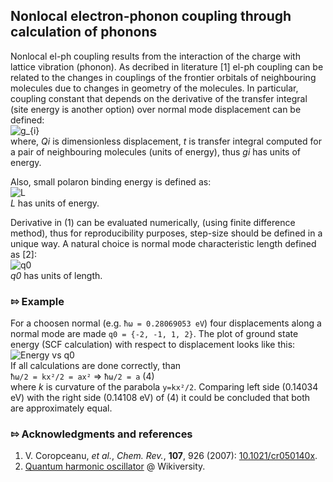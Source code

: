 ## Nonlocal electron-phonon coupling through calculation of phonons

Nonlocal el-ph coupling results from the interaction of the charge with lattice vibration (phonon). As decribed in literature [1] el-ph coupling can be related to the changes in couplings of the frontier orbitals of neighbouring molecules due to changes in geometry of the molecules. In particular, coupling constant that depends on the derivative of the transfer integral (site energy is another option) over normal mode displacement can be defined:  
![g_{i}](https://raw.github.com/alexandr-fonari/Main/master/pics/gi.png)  
where, *Qi* is dimensionless displacement, *t* is transfer integral computed for a pair of neighbouring molecules (units of energy), thus *gi* has units of energy.

Also, small polaron binding energy is defined as:  
![L](https://raw.github.com/alexandr-fonari/Main/master/pics/L.png)  
*L* has units of energy.

Derivative in (1) can be evaluated numerically, (using finite difference method), thus for reproducibility purposes, step-size should be defined in a unique way. A natural choice is normal mode characteristic length defined as [2]:  
![q0](https://raw.github.com/alexandr-fonari/Main/master/pics/q0.png)  
*q0* has units of length.

### ⇰ Example
For a choosen normal (e.g. ```ħω = 0.28069053 eV```) four displacements along a normal mode are made ```q0 = {-2, -1, 1, 2}```. The plot of ground state energy (SCF calculation) with respect to displacement looks like this:  
![Energy vs q0](https://raw.github.com/alexandr-fonari/Main/master/pics/e_vs_q0.png)  
If all calculations are done correctly, than  
```ħω/2 = kx²/2 = ax²``` => ```ħω/2 = a``` (4)  
where *k* is curvature of the parabola ```y=kx²/2```. Comparing left side (0.14034 eV) with the right side (0.14108 eV) of (4) it could be concluded that both are approximately equal.

### ⇰ Acknowledgments and references
1. V. Coropceanu, *et al.*, *Chem. Rev.*, **107**, 926 (2007): [10.1021/cr050140x](http://dx.doi.org/10.1021/cr050140x).
1. [Quantum harmonic oscillator](http://en.wikiversity.org/wiki/Quantum_harmonic_oscillator) @ Wikiversity.